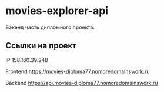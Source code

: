 # movies-explorer-api
Бэкенд часть дипломного проекта.

## Ссылки на проект

IP 158.160.39.248

Frontend https://movies-diploma77.nomoredomainswork.ru

Backend https://api.movies-diploma77.nomoredomainswork.ru
